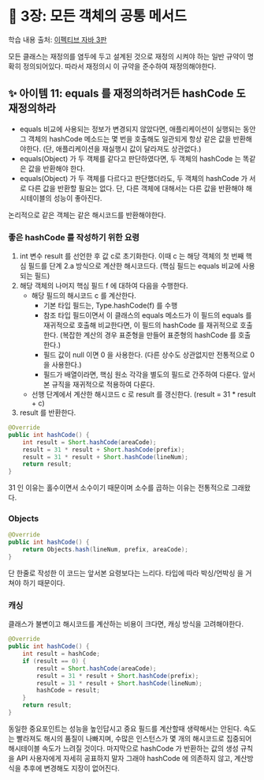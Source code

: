 # 💎 3장: 모든 객체의 공통 메서드

학습 내용 출처: [이펙티브 자바 3판](http://ebook.insightbook.co.kr/book/66)

모든 클래스는 재정의를 염두에 두고 설계된 것으로 재정의 시켜야 하는 일반 규약이 명확히 정의되어있다. 따라서 재정의시 이 규약을 준수하여 재정의해야한다.

## ✨ 아이템 11: equals 를 재정의하려거든 hashCode 도 재정의하라

- equals 비교에 사용되는 정보가 변경되지 않았다면, 애플리케이션이 실행되는 동안 그 객체의 hashCode 메소드는 몇 번을 호출해도 일관되게 항상 같은 값을 반환해야한다. (단, 애플리케이션을 재실행시 값이 달라져도 상관없다.)
- equals(Object) 가 두 객체를 같다고 판단하였다면, 두 객체의 hashCode 는 똑같은 값을 반환해야 한다.
- equals(Object) 가 두 객체를 다르다고 판단했더라도, 두 객체의 hashCode 가 서로 다른 값을 반환할 필요는 없다. 단, 다른 객체에 대해서는 다른 값을 반환해야 해시테이블의 성능이 좋아진다.

논리적으로 같은 객체는 같은 해시코드를 반환해야한다.

### 좋은 hashCode 를 작성하기 위한 요령

1. int 변수 result 를 선언한 후 값 c로 초기화한다. 이때 c 는 해당 객체의 첫 번째 핵심 필드를 단계 2.a 방식으로 계산한 해시코드다. (핵심 필드는 equals 비교에 사용되는 필드)
2. 해당 객체의 나머지 핵심 필드 f 에 대하여 다음을 수행한다.
   - 해당 필드의 해시코드 c 를 계산한다.
     - 기본 타입 필드는, Type.hashCode(f) 를 수행
     - 참조 타입 필드이면서 이 클래스의 equals 메소드가 이 필드의 equals 를 재귀적으로 호출해 비교한다면, 이 필드의 hashCode 를 재귀적으로 호출한다. (복잡한 계산의 경우 표준형을 만들어 표준형의 hashCode 를 호출한다.)
     - 필드 값이 null 이면 0 을 사용한다. (다른 상수도 상관없지만 전통적으로 0 을 사용한다.)
     - 필드가 배열이라면, 핵심 원소 각각을 별도의 필드로 간주하여 다룬다. 앞서 본 규직을 재귀적으로 적용하여 다룬다.
   - 선행 단계에서 계산한 해시코드 c 로 result 를 갱신한다. (result = 31 * result + c)
3. result 를 반환한다.

```java
@Override
public int hashCode() {
    int result = Short.hashCode(areaCode);
    result = 31 * result + Short.hashCode(prefix);
    result = 31 * result + Short.hashCode(lineNum);
    return result;
}
```

31 인 이유는 홀수이면서 소수이기 때문이며 소수를 곱하는 이유는 전통적으로 그래왔다.

### Objects

```java
@Override
public int hashCode() {
    return Objects.hash(lineNum, prefix, areaCode);
}
```

단 한줄로 작성한 이 코드는 앞서본 요령보다는 느리다. 타입에 따라 박싱/언박싱 을 거쳐야 하기 때문이다.

### 캐싱

클래스가 불변이고 해시코드를 계산하는 비용이 크다면, 캐싱 방식을 고려해야한다.

```java
@Override
public int hashCode() {
    int result = hashCode;
    if (result == 0) {
        result = Short.hashCode(areaCode);
        result = 31 * result + Short.hashCode(prefix);
        result = 31 * result + Short.hashCode(lineNum);
        hashCode = result;
    }
    return result;
}
```

동일한 중요포인트는 성능을 높인답시고 중요 필드를 계산할때 생략해서는 안된다. 속도는 빨라져도 해시의 품질이 나빠지며, 수많은 인스턴스가 몇 개의 해시코드로 집중되어 해시테이블 속도가 느려질 것이다. 마지막으로 hashCode 가 반환하는 값의 생성 규칙을 API 사용자에게 자세히 공표하지 말자 그래야 hashCode 에 의존하지 않고, 계산방식을 추후에 변경해도 지장이 없어진다.
